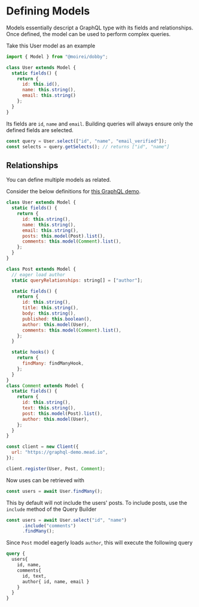 # Defining Models

Models essentially descript a GraphQL type with its fields and relationships. Once defined, the model can be used to perform complex queries.

Take this User model as an example


```javascript
import { Model } from "@moirei/dobby";

class User extends Model {
  static fields() {
    return {
      id: this.id(),
      name: this.string(),
      email: this.string()
    };
  }
}
```


Its fields are `id`, `name` and `email`. Building queries will always ensure only the defined fields are selected.

```javascript
const query = User.select(["id", "name", "email_verified"]);
const selects = query.getSelects(); // returns ["id", "name"]
```


## Relationships

You can define multiple models as related.

Consider the below definitions for [this GraphQL demo](https://graphql-demo.mead.io).

```javascript
class User extends Model {
  static fields() {
    return {
      id: this.string(),
      name: this.string(),
      email: this.string(),
      posts: this.model(Post).list(),
      comments: this.model(Comment).list(),
    };
  }
}

class Post extends Model {
  // eager load author
  static queryRelationships: string[] = ["author"];

  static fields() {
    return {
      id: this.string(),
      title: this.string(),
      body: this.string(),
      published: this.boolean(),
      author: this.model(User),
      comments: this.model(Comment).list(),
    };
  }

  static hooks() {
    return {
      findMany: findManyHook,
    };
  }
}
class Comment extends Model {
  static fields() {
    return {
      id: this.string(),
      text: this.string(),
      post: this.model(Post).list(),
      author: this.model(User),
    };
  }
}

const client = new Client({
  url: "https://graphql-demo.mead.io",
});

client.register(User, Post, Comment);
```


Now uses can be retrieved with

```javascript
const users = await User.findMany();
```

This by default will not include the users' posts. To include posts, use the `include` method of the Query Builder

```javascript
const users = await User.select("id", "name")
      .include("comments")
      .findMany();
```

Since `Post` model eagerly loads `author`, this will execute the following query

```graphql
query {
  users{
    id, name,
    comments{
      id, text,
      author{ id, name, email }
    }
  }
}
```
